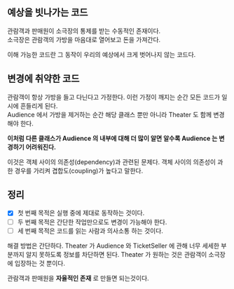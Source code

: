 ## 예상을 빗나가는 코드

관람객과 판매원이 소극장의 통제를 받는 수동적인 존재이다.\
소극장은 관람객의 가방을 마음대로 열어보고 돈을 가져간다.

이해 가능한 코드란 그 동작이 우리의 예상에서 크게 벗어나지 않는 코드다.

## 변경에 취약한 코드

관람객이 항상 가방을 들고 다닌다고 가정한다. 이런 가정이 깨지는 순간 모든 코드가 일시에 흔들리게 된다.\
Audience 에서 가방을 제거하는 순간 해당 클래스 뿐만 아니라 Theater 도 함께 변경해야 한다.

**이처럼 다른 클래스가 Audience 의 내부에 대해 더 많이 알면 알수록 Audience 는 변경하기 어려워진다.**

이것은 객체 사이의 의존성(dependency)과 관련된 문제다. 객체 사이의 의존성이 과한 경우를 가리켜 겹합도(coupling)가 높다고 말한다.

## 정리

* [x] 첫 번째 목적은 실행 중에 제대로 동작하는 것이다.
* [ ] 두 번째 목적은 간단한 작업만으로도 변경이 가능해야 한다.
* [ ] 세 번째 목적은 코드를 읽는 사람과 의사소통 하는 것이다.

해결 방법은 간단하다. Theater 가 Audience 와 TicketSeller 에 관해 너무 세세한 부분까지 알지 못하도록 정보를 차단하면 된다.
Theater 가 원하는 것은 관람객이 소극장에 입장하는 것 뿐이다.

관람객과 판매원을 **자율적인 존재** 로 만들면 되는것이다.
